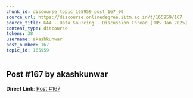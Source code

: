 ```yaml
---
chunk_id: discourse_topic_165959_post_167_00
source_url: https://discourse.onlinedegree.iitm.ac.in/t/165959/167
source_title: GA4 - Data Sourcing - Discussion Thread [TDS Jan 2025]
content_type: discourse
tokens: 38
username: akashkunwar
post_number: 167
topic_id: 165959
---
```


## Post #167 by akashkunwar

**Direct Link**: [Post #167](https://discourse.onlinedegree.iitm.ac.in/t/165959/167)
